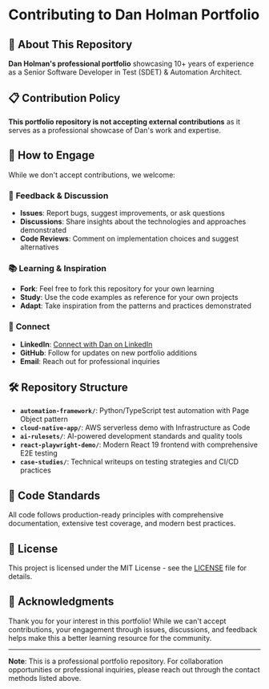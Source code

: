 # Contributing to Dan Holman Portfolio

## 🎯 About This Repository

**Dan Holman's professional portfolio** showcasing 10+ years of experience as a Senior Software Developer in Test (SDET) & Automation Architect.

## 📋 Contribution Policy

**This portfolio repository is not accepting external contributions** as it serves as a professional showcase of Dan's work and expertise.

## 🤝 How to Engage

While we don't accept contributions, we welcome:

### 💬 **Feedback & Discussion**
- **Issues**: Report bugs, suggest improvements, or ask questions
- **Discussions**: Share insights about the technologies and approaches demonstrated
- **Code Reviews**: Comment on implementation choices and suggest alternatives

### 📚 **Learning & Inspiration**
- **Fork**: Feel free to fork this repository for your own learning
- **Study**: Use the code examples as reference for your own projects
- **Adapt**: Take inspiration from the patterns and practices demonstrated

### 🔗 **Connect**
- **LinkedIn**: [Connect with Dan on LinkedIn](https://linkedin.com/in/danholman7)
- **GitHub**: Follow for updates on new portfolio additions
- **Email**: Reach out for professional inquiries

## 🛠️ Repository Structure

- **`automation-framework/`**: Python/TypeScript test automation with Page Object pattern
- **`cloud-native-app/`**: AWS serverless demo with Infrastructure as Code
- **`ai-rulesets/`**: AI-powered development standards and quality tools
- **`react-playwright-demo/`**: Modern React 19 frontend with comprehensive E2E testing
- **`case-studies/`**: Technical writeups on testing strategies and CI/CD practices

## 📖 Code Standards

All code follows production-ready principles with comprehensive documentation, extensive test coverage, and modern best practices.

## 📝 License

This project is licensed under the MIT License - see the [LICENSE](LICENSE) file for details.

## 🙏 Acknowledgments

Thank you for your interest in this portfolio! While we can't accept contributions, your engagement through issues, discussions, and feedback helps make this a better learning resource for the community.

---

**Note**: This is a professional portfolio repository. For collaboration opportunities or professional inquiries, please reach out through the contact methods listed above.
